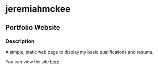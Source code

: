 # jeremiahmckee

## Portfolio Website

### Description

A simple, static web page to display my basic qualifications and resume.

You can view the site [here]([https://jeremiahmckee.github.io/portfolio-website/])

